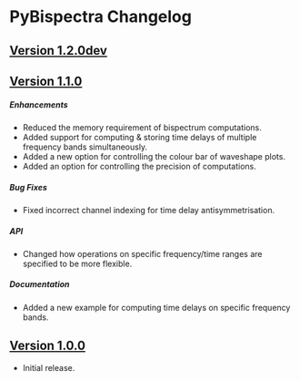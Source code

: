 # PyBispectra Changelog

## [Version 1.2.0dev](https://pybispectra.readthedocs.io/en/main/)


## [Version 1.1.0](https://pybispectra.readthedocs.io/en/main/)

##### Enhancements
- Reduced the memory requirement of bispectrum computations.
- Added support for computing & storing time delays of multiple frequency bands simultaneously.
- Added a new option for controlling the colour bar of waveshape plots.
- Added an option for controlling the precision of computations.

##### Bug Fixes
- Fixed incorrect channel indexing for time delay antisymmetrisation.

##### API
- Changed how operations on specific frequency/time ranges are specified to be more flexible.

##### Documentation
- Added a new example for computing time delays on specific frequency bands.


## [Version 1.0.0](https://pybispectra.readthedocs.io/en/1.0.0/)

- Initial release.